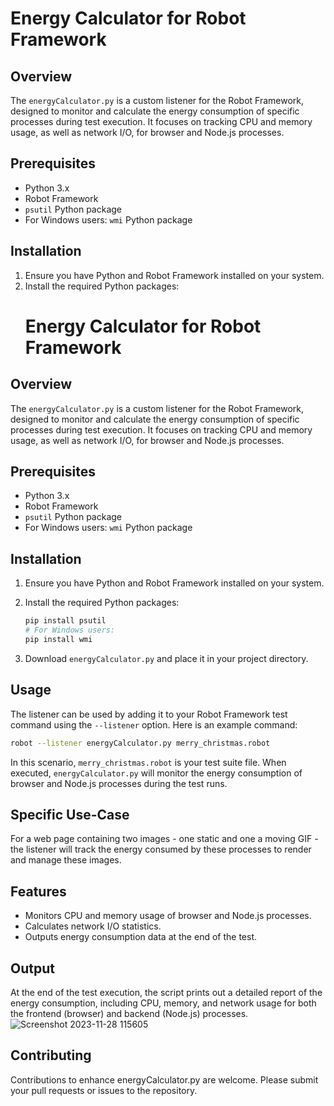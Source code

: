 # Energy Calculator for Robot Framework

## Overview
The `energyCalculator.py` is a custom listener for the Robot Framework, designed to monitor and calculate the energy consumption of specific processes during test execution. It focuses on tracking CPU and memory usage, as well as network I/O, for browser and Node.js processes.

## Prerequisites
- Python 3.x
- Robot Framework
- `psutil` Python package
- For Windows users: `wmi` Python package

## Installation
1. Ensure you have Python and Robot Framework installed on your system.
2. Install the required Python packages:
   # Energy Calculator for Robot Framework

## Overview
The `energyCalculator.py` is a custom listener for the Robot Framework, designed to monitor and calculate the energy consumption of specific processes during test execution. It focuses on tracking CPU and memory usage, as well as network I/O, for browser and Node.js processes.

## Prerequisites
- Python 3.x
- Robot Framework
- `psutil` Python package
- For Windows users: `wmi` Python package

## Installation
1. Ensure you have Python and Robot Framework installed on your system.
2. Install the required Python packages:
   ```bash
   pip install psutil
   # For Windows users:
   pip install wmi
   ```

3. Download `energyCalculator.py` and place it in your project directory.

## Usage
The listener can be used by adding it to your Robot Framework test command using the `--listener` option. Here is an example command:
```bash
robot --listener energyCalculator.py merry_christmas.robot
```
In this scenario, `merry_christmas.robot` is your test suite file. When executed, `energyCalculator.py` will monitor the energy consumption of browser and Node.js processes during the test runs.

## Specific Use-Case
For a web page containing two images - one static and one a moving GIF - the listener will track the energy consumed by these processes to render and manage these images.

## Features
* Monitors CPU and memory usage of browser and Node.js processes.
* Calculates network I/O statistics.
* Outputs energy consumption data at the end of the test.

## Output
At the end of the test execution, the script prints out a detailed report of the energy consumption, including CPU, memory, and network usage for both the frontend (browser) and backend (Node.js) processes.
![Screenshot 2023-11-28 115605](https://github.com/NorthCodeLtd/energy_calculator/assets/1047173/fbb79fea-1fad-45dc-b824-ab7c38e70e25)

## Contributing
Contributions to enhance energyCalculator.py are welcome. Please submit your pull requests or issues to the repository.
